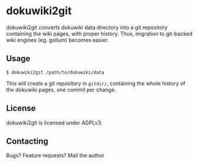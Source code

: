 dokuwiki2git
============

dokuwiki2git converts dokuwiki data directory into a git repository containing
the wiki pages, with proper history. Thus, migration to git-backed wiki engines
(eg. gollum) becomes easier.

Usage
-----

    $ dokuwiki2git /path/to/dokuwiki/data

This will create a git repository in `gitdir/`, containing the whole history of
the dokuwiki pages, one commit per change.

License
-------

dokuwiki2git is licensed under AGPLv3.

Contacting
----------

Bugs? Feature requests? Mail the author
